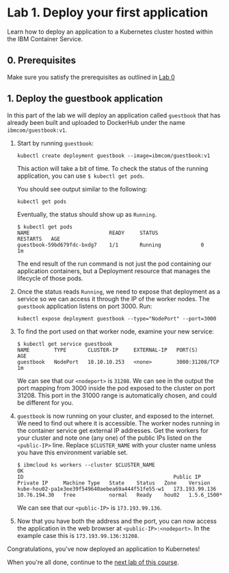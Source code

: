 # Lab 1. Deploy your first application

Learn how to deploy an application to a Kubernetes cluster hosted within
the IBM Container Service.

## 0. Prerequisites

Make sure you satisfy the prerequisites as outlined in [Lab 0](../Lab0/README.md)

## 1. Deploy the guestbook application

In this part of the lab we will deploy an application called `guestbook`
that has already been built and uploaded to DockerHub under the name
`ibmcom/guestbook:v1`.

1. Start by running `guestbook`:

   ```shell
   kubectl create deployment guestbook --image=ibmcom/guestbook:v1
   ```

   This action will take a bit of time. To check the status of the running application,
   you can use `$ kubectl get pods`.

   You should see output similar to the following:

   ```shell
   kubectl get pods
   ```

   Eventually, the status should show up as `Running`.

   ```shell
   $ kubectl get pods
   NAME                          READY     STATUS              RESTARTS   AGE
   guestbook-59bd679fdc-bxdg7    1/1       Running             0          1m
   ```

   The end result of the run command is not just the pod containing our application containers,
   but a Deployment resource that manages the lifecycle of those pods.

1. Once the status reads `Running`, we need to expose that deployment as a
   service so we can access it through the IP of the worker nodes.
   The `guestbook` application listens on port 3000.  Run:

   ```shell
   kubectl expose deployment guestbook --type="NodePort" --port=3000
   ```

1. To find the port used on that worker node, examine your new service:

   ```shell
   $ kubectl get service guestbook
   NAME        TYPE       CLUSTER-IP     EXTERNAL-IP   PORT(S)          AGE
   guestbook   NodePort   10.10.10.253   <none>        3000:31208/TCP   1m
   ```

   We can see that our `<nodeport>` is `31208`. We can see in the output the port mapping from 3000 inside
   the pod exposed to the cluster on port 31208. This port in the 31000 range is automatically chosen,
   and could be different for you.

1. `guestbook` is now running on your cluster, and exposed to the internet. We need to find out where it is accessible.
   The worker nodes running in the container service get external IP addresses.
   Get the workers for your cluster and note one (any one) of the public IPs listed on the `<public-IP>` line. Replace `$CLUSTER_NAME` with your cluster name unless you have this environment variable set.

   ```shell
   $ ibmcloud ks workers --cluster $CLUSTER_NAME
   OK
   ID                                                 Public IP        Private IP     Machine Type   State    Status   Zone    Version  
   kube-hou02-pa1e3ee39f549640aebea69a444f51fe55-w1   173.193.99.136   10.76.194.30   free           normal   Ready    hou02   1.5.6_1500*
   ```

   We can see that our `<public-IP>` is `173.193.99.136`.

1. Now that you have both the address and the port, you can now access the application in the web browser
   at `<public-IP>:<nodeport>`. In the example case this is `173.193.99.136:31208`.

Congratulations, you've now deployed an application to Kubernetes!

When you're all done, continue to the
[next lab of this course](../Lab2/README.md).
